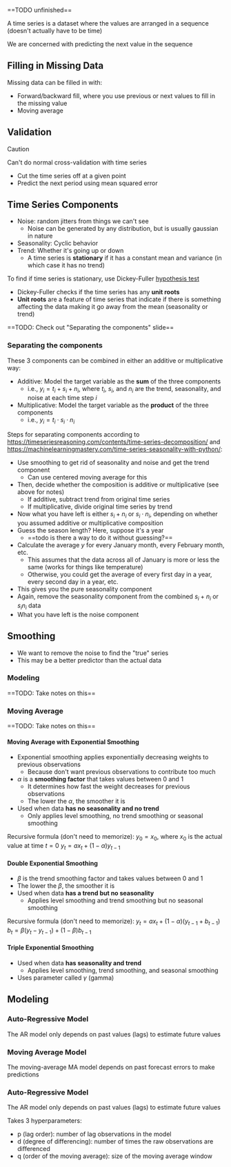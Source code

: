 ==TODO unfinished==

A time series is a dataset where the values are arranged in a sequence (doesn't actually have to be time)

We are concerned with predicting the next value in the sequence

## Filling in Missing Data

Missing data can be filled in with:
- Forward/backward fill, where you use previous or next values to fill in the missing value
- Moving average

## Validation

> [!caution]
> Can't do normal cross-validation with time series

- Cut the time series off at a given point
- Predict the next period using mean squared error

## Time Series Components

- Noise: random jitters from things we can't see
	- Noise can be generated by any distribution, but is usually gaussian in nature
- Seasonality: Cyclic behavior
- Trend: Whether it's going up or down
	- A time series is **stationary** if it has a constant mean and variance (in which case it has no trend)

To find if time series is stationary, use Dickey-Fuller [hypothesis test](../Stats/Hypothesis%20and%20Inference.md)
- Dickey-Fuller checks if the time series has any **unit roots**
- **Unit roots** are a feature of time series that indicate if there is something affecting the data making it go away from the mean (seasonality or trend)

==TODO: Check out "Separating the components" slide==
### Separating the components

These 3 components can be combined in either an additive or multiplicative way:
- Additive: Model the target variable as the **sum** of the three components
	- i.e., $y_i = t_i + s_i + n_i$, where $t_i$, $s_i$, and $n_i$ are the trend, seasonality, and noise at each time step $i$
- Multiplicative: Model the target variable as the **product** of the three components
	- i.e., $y_i = t_i \cdot s_i \cdot n_i$

Steps for separating components according to https://timeseriesreasoning.com/contents/time-series-decomposition/ and https://machinelearningmastery.com/time-series-seasonality-with-python/:
- Use smoothing to get rid of seasonality and noise and get the trend component
	- Can use centered moving average for this
- Then, decide whether the composition is additive or multiplicative (see above for notes)
	- If additive, subtract trend from original time series
	- If multiplicative, divide original time series by trend
- Now what you have left is either $s_i + n_i$ or $s_i \cdot n_i$, depending on whether you assumed additive or multiplicative composition
- Guess the season length? Here, suppose it's a year
	- ==todo is there a way to do it without guessing?==
- Calculate the average $y$ for every January month, every February month, etc.
	- This assumes that the data across all of January is more or less the same (works for things like temperature)
	- Otherwise, you could get the average of every first day in a year, every second day in a year, etc.
- This gives you the pure seasonality component
- Again, remove the seasonality component from the combined $s_i + n_i$ or $s_i n_i$ data
- What you have left is the noise component

## Smoothing

- We want to remove the noise to find the "true" series
- This may be a better predictor than the actual data

### Modeling

==TODO: Take notes on this==

### Moving Average

==TODO: Take notes on this==

#### Moving Average with Exponential Smoothing

- Exponential smoothing applies exponentially decreasing weights to previous observations
	- Because don't want previous observations to contribute too much
- $\alpha$ is a **smoothing factor** that takes values between 0 and 1
	- It determines how fast the weight decreases for previous observations
	- The lower the $\alpha$, the smoother it is
- Used when data **has no seasonality and no trend**
	- Only applies level smoothing, no trend smoothing or seasonal smoothing

Recursive formula (don't need to memorize):
$y_0 = x_0$, where $x_0$ is the actual value at time $t = 0$
$y_t = a x_t + (1 - \alpha) y_{t-1}$

#### Double Exponential Smoothing

- $\beta$ is the trend smoothing factor and takes values between 0 and 1
- The lower the $\beta$, the smoother it is
- Used when data **has a trend but no seasonality**
	- Applies level smoothing and trend smoothing but no seasonal smoothing

Recursive formula (don't need to memorize):
$y_t = a x_t + (1 - \alpha)(y_{t-1} + b_{t-1})$
$b_t = \beta(y_t - y_{t-1}) + (1 - \beta)b_{t-1}$

#### Triple Exponential Smoothing

- Used when data **has seasonality and trend**
	- Applies level smoothing, trend smoothing, and seasonal smoothing
- Uses parameter called $\gamma$ (gamma)

## Modeling

### Auto-Regressive Model

The AR model only depends on past values (lags) to estimate future values

### Moving Average Model

The moving-average MA model depends on past forecast errors to make predictions

### Auto-Regressive Model

The AR model only depends on past values (lags) to estimate future values

Takes 3 hyperparameters:
- p (lag order): number of lag observations in the model
- d (degree of differencing): number of times the raw observations are differenced
- q (order of the moving average): size of the moving average window
